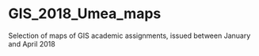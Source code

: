 # GIS_2018_Umea_maps
Selection of maps of GIS academic assignments, issued between January and April 2018
